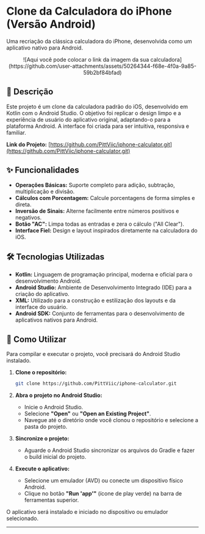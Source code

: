 # Clone da Calculadora do iPhone (Versão Android)

Uma recriação da clássica calculadora do iPhone, desenvolvida como um aplicativo nativo para Android.

<div align="center">
  ![Aqui você pode colocar o link da imagem da sua calculadora](https://github.com/user-attachments/assets/50264344-f68e-4f0a-9a85-59b2bf84bfad)
</div>

## 📖 Descrição

Este projeto é um clone da calculadora padrão do iOS, desenvolvido em Kotlin com o Android Studio. O objetivo foi replicar o design limpo e a experiência de usuário do aplicativo original, adaptando-o para a plataforma Android. A interface foi criada para ser intuitiva, responsiva e familiar.

**Link do Projeto:** [https://github.com/PittViic/iphone-calculator.git](https://github.com/PittViic/iphone-calculator.git)

## ✨ Funcionalidades

- **Operações Básicas:** Suporte completo para adição, subtração, multiplicação e divisão.
- **Cálculos com Porcentagem:** Calcule porcentagens de forma simples e direta.
- **Inversão de Sinais:** Alterne facilmente entre números positivos e negativos.
- **Botão "AC":** Limpa todas as entradas e zera o cálculo ("All Clear").
- **Interface Fiel:** Design e layout inspirados diretamente na calculadora do iOS.

## 🛠️ Tecnologias Utilizadas

- **Kotlin:** Linguagem de programação principal, moderna e oficial para o desenvolvimento Android.
- **Android Studio:** Ambiente de Desenvolvimento Integrado (IDE) para a criação do aplicativo.
- **XML:** Utilizado para a construção e estilização dos layouts e da interface do usuário.
- **Android SDK:** Conjunto de ferramentas para o desenvolvimento de aplicativos nativos para Android.

## 🚀 Como Utilizar

Para compilar e executar o projeto, você precisará do Android Studio instalado.

1.  **Clone o repositório:**
    ```bash
    git clone https://github.com/PittViic/iphone-calculator.git
    ```

2.  **Abra o projeto no Android Studio:**
    * Inicie o Android Studio.
    * Selecione **"Open"** ou **"Open an Existing Project"**.
    * Navegue até o diretório onde você clonou o repositório e selecione a pasta do projeto.

3.  **Sincronize o projeto:**
    * Aguarde o Android Studio sincronizar os arquivos do Gradle e fazer o build inicial do projeto.

4.  **Execute o aplicativo:**
    * Selecione um emulador (AVD) ou conecte um dispositivo físico Android.
    * Clique no botão **"Run 'app'"** (ícone de play verde) na barra de ferramentas superior.

O aplicativo será instalado e iniciado no dispositivo ou emulador selecionado.

---
